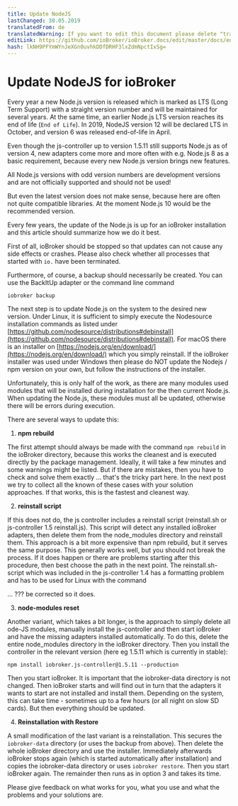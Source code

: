 ```yaml
---
title: Update NodeJS
lastChanged: 30.05.2019
translatedFrom: de
translatedWarning: If you want to edit this document please delete "translatedFrom" field, elsewise this document will be translated automatically again
editLink: https://github.com/ioBroker/ioBroker.docs/edit/master/docs/en/install/updatenode.md
hash: lkNH9PFYmWYnJeXGn0uvhkDDfDRHF3lxZdmNpctIxSg=
---
```

# Update NodeJS for ioBroker
Every year a new Node.js version is released which is marked as LTS (Long Term Support) with a straight version number and will be maintained for several years.
At the same time, an earlier Node.js LTS version reaches its end of life (`End of Life`).
In 2019, NodeJS version 12 will be declared LTS in October, and version 6 was released end-of-life in April.

Even though the js-controller up to version 1.5.11 still supports Node.js as of version 4, new adapters come more and more often with e.g. Node.js 8 as a basic requirement, because every new Node.js version brings new features.

All Node.js versions with odd version numbers are development versions and are not officially supported and should not be used!

But even the latest version does not make sense, because here are often not quite compatible libraries.
At the moment Node.js 10 would be the recommended version.

Every few years, the update of the Node.js is up for an ioBroker installation and this article should summarize how we do it best.

First of all, ioBroker should be stopped so that updates can not cause any side effects or crashes.
Please also check whether all processes that started with `io.` have been terminated.

Furthermore, of course, a backup should necessarily be created.
You can use the BackItUp adapter or the command line command

```iobroker backup```

The next step is to update Node.js on the system to the desired new version.
Under Linux, it is sufficient to simply execute the Nodesource installation commands as listed under [https://github.com/nodesource/distributions#debinstall](https://github.com/nodesource/distributions#debinstall).
For macOS there is an installer on [https://nodejs.org/en/download/](https://nodejs.org/en/download/) which you simply reinstall.
If the ioBroker installer was used under Windows then please do NOT update the Nodejs / npm version on your own, but follow the instructions of the installer.

Unfortunately, this is only half of the work, as there are many modules used modules that will be installed during installation for the then current Node.js.
When updating the Node.js, these modules must all be updated, otherwise there will be errors during execution.

There are several ways to update this:

1. **npm rebuild**

The first attempt should always be made with the command `npm rebuild` in the ioBroker directory, because this works the cleanest and is executed directly by the package management. Ideally, it will take a few minutes and some warnings might be listed.
But if there are mistakes, then you have to check and solve them exactly ... that's the tricky part here.
In the next post we try to collect all the known of these cases with your solution approaches.
If that works, this is the fastest and cleanest way.

2. **reinstall script**

If this does not do, the js controller includes a reinstall script (reinstall.sh or js-controller 1.5 reinstall.js).
This script will detect any installed ioBroker adapters, then delete them from the node_modules directory and reinstall them.
This approach is a bit more expensive than npm rebuild, but it serves the same purpose. This generally works well, but you should not break the process. If it does happen or there are problems starting after this procedure, then best choose the path in the next point.
The reinstall.sh-script which was included in the js-controller 1.4 has a formatting problem and has to be used for Linux with the command

... ??? be corrected so it does.

3. **node-modules reset**

Another variant, which takes a bit longer, is the approach to simply delete all ode-JS modules, manually install the js-controller and then start ioBroker and have the missing adapters installed automatically.
To do this, delete the entire node_modules directory in the ioBroker directory. Then you install the controller in the relevant version (here eg 1.5.11 which is currently in stable):

```npm install iobroker.js-controller@1.5.11 --production```

Then you start ioBroker. It is important that the iobroker-data directory is not changed.
Then ioBroker starts and will find out in turn that the adapters it wants to start are not installed and install them. Depending on the system, this can take time - sometimes up to a few hours (or all night on slow SD cards).
But then everything should be updated.

4. **Reinstallation with Restore**

A small modification of the last variant is a reinstallation. This secures the `iobroker-data` directory (or uses the backup from above). Then delete the whole ioBroker directory and use the installer.
Immediately afterwards ioBroker stops again (which is started automatically after installation) and copies the iobroker-data directory or uses `iobroker restore`. Then you start ioBroker again.
The remainder then runs as in option 3 and takes its time.

Please give feedback on what works for you, what you use and what the problems and your solutions are.